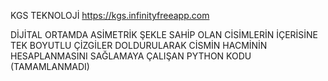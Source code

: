 KGS TEKNOLOJİ 
https://kgs.infinityfreeapp.com

DİJİTAL ORTAMDA ASİMETRİK ŞEKLE SAHİP OLAN CİSİMLERİN İÇERİSİNE TEK BOYUTLU ÇİZGİLER DOLDURULARAK CİSMİN HACMİNİN HESAPLANMASINI SAĞLAMAYA ÇALIŞAN PYTHON KODU (TAMAMLANMADI)